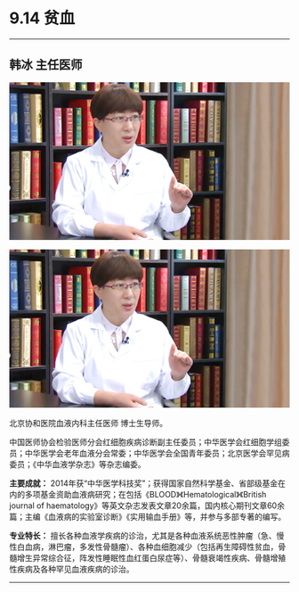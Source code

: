 # 9.14 贫血

---

## 韩冰 主任医师

![1681551636419](image/c09_014/1681551636419.png)

![1681551636419](image/c09_014/1681551636419.png)

北京协和医院血液内科主任医师 博士生导师。

中国医师协会检验医师分会红细胞疾病诊断副主任委员；中华医学会红细胞学组委员；中华医学会老年血液分会常委；中华医学会全国青年委员；北京医学会罕见病委员；《中华血液学杂志》等杂志编委。

**主要成就：** 2014年获“中华医学科技奖”；获得国家自然科学基金、省部级基金在内的多项基金资助血液病研究；在包括《BLOOD》《Hematological》《British journal of haematology》等英文杂志发表文章20余篇，国内核心期刊文章60余篇；主编《血液病的实验室诊断》《实用输血手册》等，并参与多部专著的编写。

**专业特长：** 擅长各种血液学疾病的诊治，尤其是各种血液系统恶性肿瘤（急、慢性白血病，淋巴瘤，多发性骨髓瘤）、各种血细胞减少（包括再生障碍性贫血，骨髓增生异常综合征，阵发性睡眠性血红蛋白尿症等）、骨髓衰竭性疾病、骨髓增殖性疾病及各种罕见血液疾病的诊治。

---
